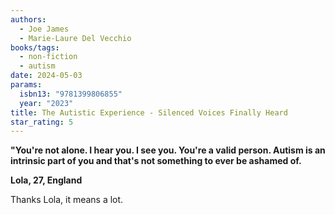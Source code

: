 ```yaml
---
authors:
  - Joe James
  - Marie-Laure Del Vecchio
books/tags:
  - non-fiction
  - autism
date: 2024-05-03
params:
  isbn13: "9781399806855"
  year: "2023"
title: The Autistic Experience - Silenced Voices Finally Heard
star_rating: 5
---
```


**"You're not alone. I hear you. I see you. You're a valid person. Autism is an intrinsic part of you and that's not something to ever be ashamed of.**

**Lola, 27, England**

Thanks Lola, it means a lot.

<!--more-->

